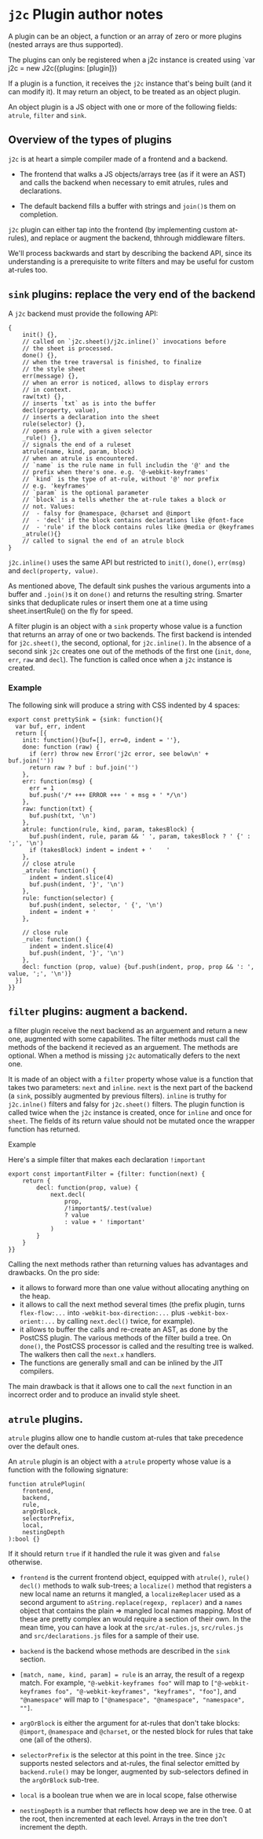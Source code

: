 # `j2c` Plugin author notes

A plugin can be an object, a function or an array of zero or more plugins (nested arrays are thus supported).

The plugins can only be registered when a j2c instance is created using `var j2c = new J2c({plugins: [plugin]})

If a plugin is a function, it receives the `j2c` instance that's being built (and it can modify it). It may return an object, to be treated as an object plugin.

An object plugin is a JS object with one or more of the following fields: `atrule`, `filter` and `sink`.

## Overview of the types of plugins

`j2c` is at heart a simple compiler made of a frontend and a backend. 

- The frontend that walks a JS objects/arrays tree (as if it were an AST) and calls the backend when necessary to emit atrules, rules and declarations.

- The default backend fills a buffer with strings and `join()`s them on completion.

`j2c` plugin can either tap into the frontend (by implementing custom at-rules), and replace or augment the backend, thhrough middleware filters.

We'll process backwards and start by describing the backend API, since its understanding is a prerequisite to write filters and may be useful for custom at-rules too.

## `sink` plugins: replace the very end of the backend

A `j2c` backend must provide the following API:

```JS
{
    init() {},
    // called on `j2c.sheet()/j2c.inline()` invocations before 
    // the sheet is processed.
    done() {},
    // when the tree traversal is finished, to finalize
    // the style sheet
    err(message) {},
    // when an error is noticed, allows to display errors
    // in context.
    raw(txt) {},
    // inserts `txt` as is into the buffer
    decl(property, value),
    // inserts a declaration into the sheet
    rule(selector) {},
    // opens a rule with a given selector
    _rule() {},
    // signals the end of a ruleset
    atrule(name, kind, param, block)
    // when an atrule is encountered.
    // `name` is the rule name in full includin the '@' and the
    // prefix when there's one. e.g. '@-webkit-keyframes'
    // `kind` is the type of at-rule, without '@' nor prefix
    // e.g. 'keyframes'
    // `param` is the optional parameter
    // `block` is a tells whether the at-rule takes a block or
    // not. Values:
    //  - falsy for @namespace, @charset and @import
    //  - 'decl' if the block contains declarations like @font-face
    //  - 'rule' if the block contains rules like @media or @keyframes
    _atrule(){}
    // called to signal the end of an atrule block
}
```

`j2c.inline()` uses the same API but restricted to `init()`, `done()`, `err(msg)` and `decl(property, value)`.

As mentioned above, The default sink pushes the various arguments into a buffer and `.join()`s it on `done()` and returns the resulting string. Smarter sinks that deduplicate rules or insert them one at a time using sheet.insertRule() on the fly for speed.

A filter plugin is an object with a `sink` property whose value is a function that returns an array of one or two backends. The first backend is intended for `j2c.sheet()`, the second, optional, for `j2c.inline()`. In the absence of a second sink `j2c` creates one out of the methods of the first one (`init`, `done`, `err`, `raw` and `decl`).
The function is called once when a `j2c` instance is created.

### Example

The following sink will produce a string with CSS indented by 4 spaces:

```JS
export const prettySink = {sink: function(){
  var buf, err, indent
  return [{
    init: function(){buf=[], err=0, indent = ''},
    done: function (raw) {
      if (err) throw new Error('j2c error, see below\n' + buf.join(''))
      return raw ? buf : buf.join('')
    },
    err: function(msg) {
      err = 1
      buf.push('/* +++ ERROR +++ ' + msg + ' */\n')
    },
    raw: function(txt) {
      buf.push(txt, '\n')
    },
    atrule: function(rule, kind, param, takesBlock) {
      buf.push(indent, rule, param && ' ', param, takesBlock ? ' {' : ';', '\n')
      if (takesBlock) indent = indent + '    '
    },
    // close atrule
    _atrule: function() {
      indent = indent.slice(4)
      buf.push(indent, '}', '\n')
    },
    rule: function(selector) {
      buf.push(indent, selector, ' {', '\n')
      indent = indent + '    '
    },

    // close rule
    _rule: function() {
      indent = indent.slice(4)
      buf.push(indent, '}', '\n')
    },
    decl: function (prop, value) {buf.push(indent, prop, prop && ': ', value, ';', '\n')}
  }]
}}
```

## `filter` plugins: augment a backend.

a filter plugin receive the next backend as an arguement and return a new one, augmented with some capabilites. The filter methods must call the methods of the backend it recieved as an arguement. The methods are optional. When a method is missing `j2c` automatically defers to the next one.

It is made of an object with a `filter` property whose value is a function that takes two parameters: `next` and `inline`. `next` is the next part of the backend (a `sink`, possibly augmented by previous filters). `inline` is truthy for `j2c.inlne()` filters and falsy for `j2c.sheet()` filters. The plugin function is called twice when the `j2c` instance is created, once for `inline` and once for `sheet`. The fields of its return value should not be mutated once the wrapper function has returned.

Example

Here's a simple filter that makes each declaration `!important`

```JS
export const importantFilter = {filter: function(next) {
    return {
        decl: function(prop, value) {
            next.decl(
                prop,
                /!important$/.test(value) 
                ? value 
                : value + ' !important'
            )
        }
    }
}}
```

Calling the next methods rather than returning values has advantages and drawbacks. On the pro side:

- it allows to forward more than one value without allocating anything on the heap.
- it allows to call the next method several times (the prefix plugin, turns `flex-flow:...` into `-webkit-box-direction:...` plus `-webkit-box-orient:...` by calling `next.decl()` twice, for example).
- it allows to buffer the calls and re-create an AST, as done by the PostCSS plugin. The various methods of the filter build a tree. On `done()`, the PostCSS processor is called and the resulting tree is walked. The walkers then call the `next.x` handlers.
- The functions are generally small and can be inlined by the JIT compilers.

The main drawback is that it allows one to call the `next` function in an incorrect order and to produce an invalid style sheet.

## `atrule` plugins.

`atrule` plugins allow one to handle custom at-rules that take precedence over the default ones.

An `atrule` plugin is an object with a `atrule` property whose value is a function with the following signature:

```JS
function atrulePlugin(
    frontend,
    backend,
    rule,
    argOrBlock,
    selectorPrefix,
    local,
    nestingDepth
):bool {}
```

If it should return `true` if it handled the rule it was given and `false` otherwise.

- `frontend` is the current frontend object, equipped with `atrule()`, `rule()` `decl()` methods to walk sub-trees; a `localize()` method that registers a new local name an returns it mangled, a `localizeReplacer` used as a second argument to `aString.replace(regexp, replacer)` and a `names` object that contains the plain => mangled local names mapping. Most of these are pretty complex an would require a section of their own. In the mean time, you can have a look at the `src/at-rules.js`, `src/rules.js` and `src/declarations.js` files for a sample of their use.

- `backend` is the backend whose methods are described in the `sink` section.

- `[match, name, kind, param] = rule` is an array, the result of a regexp match. For example, `"@-webkit-keyframes foo"` will map to `["@-webkit-keyframes foo", "@-webkit-keyframes", "keyframes", "foo"]`, and `"@namespace"` will map to `["@namespace", "@namespace", "namespace", ""]`.

- `argOrBlock` is either the argument for at-rules that don't take blocks: `@import`, `@namespace` and `@charset`, or the nested block for rules that take one (all of the others).

- `selectorPrefix` is the selector at this point in the tree. Since `j2c` supports nested selectors and at-rules, the final selector emitted by `backend.rule()` may be longer, augmented by sub-selectors defined in the `argOrBlock` sub-tree.

- `local` is a boolean true when we are in local scope, false otherwise

- `nestingDepth` is a number that reflects how deep we are in the tree. 0 at the root, then incremented at each level. Arrays in the tree don't increment the depth.